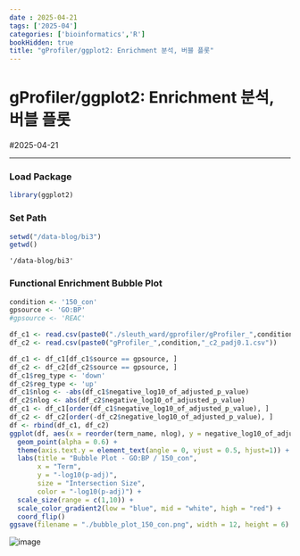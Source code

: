 ```yaml
---
date : 2025-04-21
tags: ['2025-04']
categories: ['bioinformatics','R']
bookHidden: true
title: "gProfiler/ggplot2: Enrichment 분석, 버블 플롯"
---
```


# gProfiler/ggplot2: Enrichment 분석, 버블 플롯

#2025-04-21

---

### Load Package

```r
library(ggplot2)
```

### Set Path

```r
setwd("/data-blog/bi3")
getwd()
```
```plain text
'/data-blog/bi3'
```

### Functional Enrichment Bubble Plot

```r
condition <- '150_con'
gpsource <- 'GO:BP'
#gpsource <- 'REAC'

df_c1 <- read.csv(paste0("./sleuth_ward/gprofiler/gProfiler_",condition,"_termsize.csv"))
df_c2 <- read.csv(paste0("gProfiler_",condition,"_c2_padj0.1.csv"))

df_c1 <- df_c1[df_c1$source == gpsource, ]
df_c2 <- df_c2[df_c2$source == gpsource, ]
df_c1$reg_type <- 'down'
df_c2$reg_type <- 'up'
df_c1$nlog <- -abs(df_c1$negative_log10_of_adjusted_p_value)
df_c2$nlog <- abs(df_c2$negative_log10_of_adjusted_p_value)
df_c1 <- df_c1[order(df_c1$negative_log10_of_adjusted_p_value), ]
df_c2 <- df_c2[order(-df_c2$negative_log10_of_adjusted_p_value), ]
df <- rbind(df_c1, df_c2)
ggplot(df, aes(x = reorder(term_name, nlog), y = negative_log10_of_adjusted_p_value, size = intersection_size, color = nlog)) +
  geom_point(alpha = 0.6) +
  theme(axis.text.y = element_text(angle = 0, vjust = 0.5, hjust=1)) +
  labs(title = "Bubble Plot - GO:BP / 150_con",
       x = "Term",
       y = "-log10(p-adj)",
       size = "Intersection Size",
       color = "-log10(p-adj)") +
  scale_size(range = c(1,10)) +
  scale_color_gradient2(low = "blue", mid = "white", high = "red") +
  coord_flip()
ggsave(filename = "./bubble_plot_150_con.png", width = 12, height = 6)
```
![image](https://github.com/user-attachments/assets/6c08353b-e0b1-4f29-999a-7ca9fe4ec2fd)

